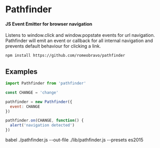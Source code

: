 # Pathfinder
#### JS Event Emitter for browser navigation
Listens to window.click and window.popstate events for url navigation.
Pathfinder will emit an event or callback for all internal navigation and prevents default behaviour for clicking a link.



```bash
npm install https://github.com/romeobravo/pathfinder
```

## Examples

```js
import Pathfinder from 'pathfinder'

const CHANGE = 'change'

pathfinder = new Pathfinder({
  event: CHANGE
})

pathfinder.on(CHANGE, function() {
  alert('navigation detected')
})
```

babel ./pathfinder.js --out-file ./lib/pathfinder.js --presets es2015
